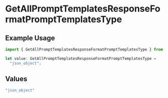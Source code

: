 # GetAllPromptTemplatesResponseFormatPromptTemplatesType

## Example Usage

```typescript
import { GetAllPromptTemplatesResponseFormatPromptTemplatesType } from "@orq-ai/node/models/operations";

let value: GetAllPromptTemplatesResponseFormatPromptTemplatesType =
  "json_object";
```

## Values

```typescript
"json_object"
```